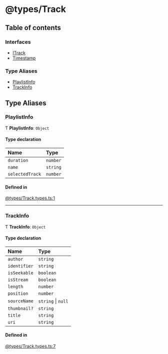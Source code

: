 # @types/Track

## Table of contents

### Interfaces

- [ITrack](./interfaces/Track.types.ITrack.md)
- [Timestamp](./interfaces/Track.types.Timestamp.md)

### Type Aliases

- [PlaylistInfo](Track.types.md#playlistinfo)
- [TrackInfo](Track.types.md#trackinfo)

## Type Aliases

### PlaylistInfo

Ƭ **PlaylistInfo**: `Object`

#### Type declaration

| Name | Type |
| :------ | :------ |
| `duration` | `number` |
| `name` | `string` |
| `selectedTrack` | `number` |

#### Defined in

[@types/Track.types.ts:1](https://github.com/hmes98318/LavaShark/blob/accfd833a0203cc1d8758108ff5b6cd5af205387/src/@types/Track.types.ts#L1)

___

### TrackInfo

Ƭ **TrackInfo**: `Object`

#### Type declaration

| Name | Type |
| :------ | :------ |
| `author` | `string` |
| `identifier` | `string` |
| `isSeekable` | `boolean` |
| `isStream` | `boolean` |
| `length` | `number` |
| `position` | `number` |
| `sourceName` | `string` \| ``null`` |
| `thumbnail?` | `string` |
| `title` | `string` |
| `uri` | `string` |

#### Defined in

[@types/Track.types.ts:7](https://github.com/hmes98318/LavaShark/blob/accfd833a0203cc1d8758108ff5b6cd5af205387/src/@types/Track.types.ts#L7)
